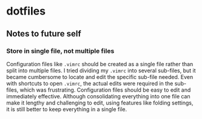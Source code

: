 # dotfiles

## Notes to future self

### Store in single file, not multiple files

Configuration files like `.vimrc` should be created as a single file rather
than split into multiple files. I tried dividing my `.vimrc` into several
sub-files, but it became cumbersome to locate and edit the specific sub-file
needed. Even with shortcuts to open `.vimrc`, the actual edits were required in
the sub-files, which was frustrating. Configuration files should be easy to
edit and immediately effective. Although consolidating everything into one file
can make it lengthy and challenging to edit, using features like folding
settings, it is still better to keep everything in a single file.
